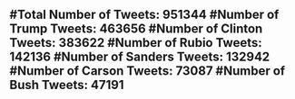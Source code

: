 #Total Number of Tweets: 951344 
#Number of Trump Tweets: 463656
#Number of Clinton Tweets: 383622
#Number of Rubio Tweets: 142136
#Number of Sanders Tweets: 132942
#Number of Carson Tweets: 73087
#Number of Bush Tweets: 47191
---
